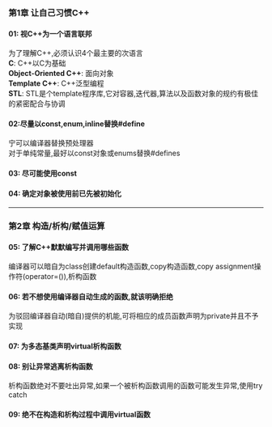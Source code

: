 ﻿### 第1章 让自己习惯C++
#### 01: 视C++为一个语言联邦
为了理解C++,必须认识4个最主要的次语言  
**C**: C\++以C为基础  
**Object-Oriented C\++**: 面向对象  
**Template C++**: C++泛型编程  
**STL**: STL是个template程序库,它对容器,迭代器,算法以及函数对象的规约有极佳的紧密配合与协调  
#### 02:尽量以const,enum,inline替换#define
宁可以编译器替换预处理器  
对于单纯常量,最好以const对象或enums替换#defines  
#### 03: 尽可能使用const
#### 04: 确定对象被使用前已先被初始化
---
### 第2章 构造/析构/赋值运算
#### 05: 了解C++默默编写并调用哪些函数
编译器可以暗自为class创建default构造函数,copy构造函数,copy assignment操作符(operator=()),析构函数  
#### 06: 若不想使用编译器自动生成的函数,就该明确拒绝
为驳回编译器自动(暗自)提供的机能,可将相应的成员函数声明为private并且不予实现  
#### 07: 为多态基类声明virtual析构函数
#### 08: 别让异常逃离析构函数
析构函数绝对不要吐出异常,如果一个被析构函数调用的函数可能发生异常,使用try catch  
#### 09: 绝不在构造和析构过程中调用virtual函数

